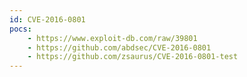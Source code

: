 ```yaml
---
id: CVE-2016-0801
pocs: 
    - https://www.exploit-db.com/raw/39801
    - https://github.com/abdsec/CVE-2016-0801
    - https://github.com/zsaurus/CVE-2016-0801-test
---
```

